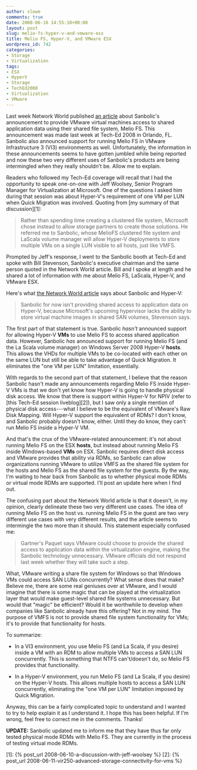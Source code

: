 ```yaml
---
author: slowe
comments: true
date: 2008-06-16 14:55:10+00:00
layout: post
slug: melio-fs-hyper-v-and-vmware-esx
title: Melio FS, Hyper-V, and VMware ESX
wordpress_id: 742
categories:
- Storage
- Virtualization
tags:
- ESX
- HyperV
- Storage
- TechEd2008
- Virtualization
- VMware
---
```


Last week Network World published [an article](http://www.networkworld.com/news/2008/061108-sanbolic-vmware-virtual-machines.html?page=1) about Sanbolic's announcement to provide VMware virtual machines access to shared application data using their shared file system, Melio FS. This announcement was made last week at Tech-Ed 2008 in Orlando, FL. Sanbolic also announced support for running Melio FS in VMware Infrastructure 3 (VI3) environments as well. Unfortunately, the information in these announcements seems to have gotten jumbled while being reported and now these two very different uses of Sanbolic's products are being intermingled when they really shouldn't be. Allow me to explain.

Readers who followed my Tech-Ed coverage will recall that I had the opportunity to speak one-on-one with Jeff Woolsey, Senior Program Manager for Virtualization at Microsoft. One of the questions I asked him during that session was about Hyper-V's requirement of one VM per LUN when Quick Migration was involved. Quoting from [my summary of that discussion][1]:

>Rather than spending time creating a clustered file system, Microsoft chose instead to allow storage partners to create those solutions. He referred me to Sanbolic, whose MelioFS clustered file system and LaScala volume manager will allow Hyper-V deployments to store multiple VMs on a single LUN visible to all hosts, just like VMFS.

Prompted by Jeff's response, I went to the Sanbolic booth at Tech-Ed and spoke with Bill Stevenson, Sanbolic's executive chairman and the same person quoted in the Network World article. Bill and I spoke at length and he shared a lot of information with me about Melio FS, LaScala, Hyper-V, and VMware ESX.

Here's what [the Network World article](http://www.networkworld.com/news/2008/061108-sanbolic-vmware-virtual-machines.html?page=2) says about Sanbolic and Hyper-V:

>Sanbolic for now isn't providing shared access to application data on Hyper-V, because Microsoft's upcoming hypervisor lacks the ability to store virtual machine images in shared SAN volumes, Stevenson says.

The first part of that statement is true. Sanbolic _hasn't_ announced support for allowing Hyper-V **VMs** to use Melio FS to access shared application data. However, Sanbolic _has_ announced support for running Melio FS (and the La Scala volume manager) on Windows Server 2008 Hyper-V **hosts**. This allows the VHDs for multiple VMs to be co-located with each other on the same LUN but still be able to take advantage of Quick Migration. It eliminates the "one VM per LUN" limitation, essentially.

With regards to the second part of that statement, I believe that the reason Sanbolic hasn't made any announcements regarding Melio FS inside Hyper-V VMs is that we don't yet know how Hyper-V is going to handle physical disk access. We know that there is support within Hyper-V for NPIV (refer to [this Tech-Ed session liveblog][2]), but I saw only a single mention of physical disk access---what I believe to be the equivalent of VMware's Raw Disk Mapping. Will Hyper-V support the equivalent of RDMs? I don't know, and Sanbolic probably doesn't know, either. Until they do know, they can't run Melio FS inside a Hyper-V VM.

And that's the crux of the VMware-related announcement: it's not about running Melio FS on the ESX **hosts**, but instead about running Melio FS inside Windows-based **VMs** on ESX. Sanbolic requires direct disk access and VMware provides that ability via RDMs, so Sanbolic can allow organizations running VMware to utilize VMFS as the shared file system for the hosts and Melio FS as the shared file system for the guests. By the way, I'm waiting to hear back from Sanbolic as to whether physical mode RDMs or virtual mode RDMs are supported. I'll post an update here when I find out.

The confusing part about the Network World article is that it doesn't, in my opinion, clearly delineate these two very different use cases. The idea of running Melio FS on the host vs. running Melio FS in the guest are two very different use cases with very different results, and the article seems to intermingle the two more than it should. This statement especially confused me:

>Gartner's Paquet says VMware could choose to provide the shared access to application data within the virtualization engine, making the Sanbolic technology unnecessary. VMware officials did not respond last week whether they will take such a step.

What, VMware writing a share file system for Windows so that Windows VMs could access SAN LUNs concurrently? What sense does that make? Believe me, there are some real geniuses over at VMware, and I would imagine that there is some magic that can be played at the virtualization layer that would make guest-level shared file systems unnecessary. But would that "magic" be efficient? Would it be worthwhile to develop when companies like Sanbolic already have this offering? Not in my mind. The purpose of VMFS is not to provide shared file system functionality for VMs; it's to provide that functionality for hosts.

To summarize:

* In a VI3 environment, you use Melio FS (and La Scala, if you desire) inside a VM with an RDM to allow multiple VMs to access a SAN LUN concurrently. This is something that NTFS can't/doesn't do, so Melio FS provides that functionality.

* In a Hyper-V environment, you run Melio FS (and La Scala, if you desire) on the Hyper-V hosts. This allows multiple hosts to access a SAN LUN concurrently, eliminating the "one VM per LUN" limitation imposed by Quick Migration.

Anyway, this can be a fairly complicated topic to understand and I wanted to try to help explain it as I understand it. I hope this has been helpful. If I'm wrong, feel free to correct me in the comments. Thanks!

**UPDATE:** Sanbolic updated me to inform me that they have thus far only tested physical mode RDMs with Melio FS. They are currently in the process of testing virtual mode RDMs.

[1]: {% post_url 2008-06-10-a-discussion-with-jeff-woolsey %}
[2]: {% post_url 2008-06-11-vir250-advanced-storage-connectivity-for-vms %}
